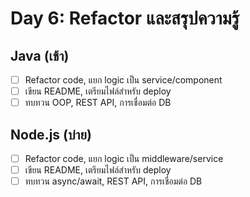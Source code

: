 # Day 6: Refactor และสรุปความรู้

## Java (เช้า)
- [ ] Refactor code, แยก logic เป็น service/component
- [ ] เขียน README, เตรียมไฟล์สำหรับ deploy
- [ ] ทบทวน OOP, REST API, การเชื่อมต่อ DB

## Node.js (บ่าย)
- [ ] Refactor code, แยก logic เป็น middleware/service
- [ ] เขียน README, เตรียมไฟล์สำหรับ deploy
- [ ] ทบทวน async/await, REST API, การเชื่อมต่อ DB